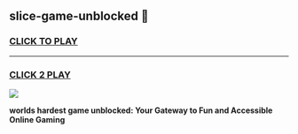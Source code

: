 
## slice-game-unblocked 👋
<h3>
<a href="https://premium.freeplayer.one?title=slice-game-unblocked&ref=14F">CLICK TO PLAY</a></h3>
<hr>

<h3>
<a href="https://premium.freeplayer.one?title=slice-game-unblocked&ref=14F">CLICK 2 PLAY</a>
  
</h3>

<a href="https://premium.freeplayer.one?title=slice-game-unblocked&ref=12F/"><img src="https://clearcache.store/games.png"></a>


**worlds hardest game unblocked: Your Gateway to Fun and Accessible Online Gaming**
